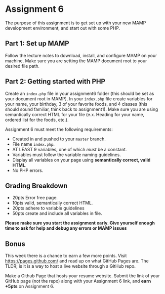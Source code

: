 # Assignment 6
The purpose of this assignment is to get set up with your new MAMP development environment, and start out with some PHP.

## Part 1: Set up MAMP
Follow the lecture notes to download, install, and configure MAMP on your machine.  Make sure you are setting the MAMP document root to your desired file path.

## Part 2:  Getting started with PHP
Create an `index.php` file in your assignment6 folder (this should be set as your document root in MAMP).  In your `index.php` file create variables for your name, your birthday, 3 of your favorite foods, and 4 classes (this should sound familiar, think back to assignment1).  Make sure you are using semantically correct HTML for your file (e.x. Heading for your name, ordered list for the foods, etc.).

Assignment 6 must meet the following requirements:

- Created in and pushed to your `master` branch.
- File name `index.php`.
- AT LEAST 9 variables, one of which *must* be a constant.
- Variables must follow the variable naming guidelines.
- Display all variables on your page using **semantically correct, valid HTML**.
- No PHP errors.

## Grading Breakdown
* 20pts Error free page.
* 10pts valid, semantically correct HTML.
* 20pts adhere to variable guidelines
* 50pts create and include all variables in file.

**Please make sure you start the assignment early.  Give yourself enough time to ask for help and debug any errors or MAMP issues**

## Bonus
This week there is a chance to earn a few more points.  Visit https://pages.github.com/ and read up on what GitHub Pages are.  The TLDR; is it is a way to host a live website through a GitHub repo.

Make a Github Page that hosts your resume website.  Submit the link of your GitHub page (not the repo) along with your Assignment 6 link, and **earn +5pts** on Assignment 6.
